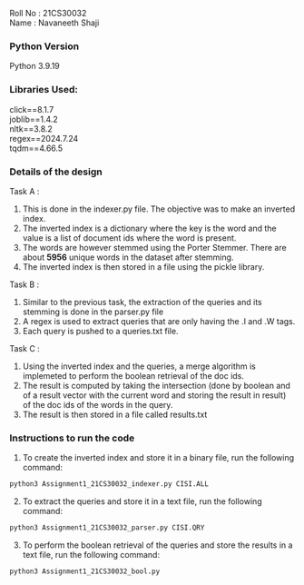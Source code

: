 Roll No : 21CS30032\
Name : Navaneeth Shaji

### Python Version
Python 3.9.19

### Libraries Used:
click==8.1.7\
joblib==1.4.2\
nltk==3.8.2\
regex==2024.7.24\
tqdm==4.66.5

### Details of the design

Task A :
1. This is done in the indexer.py file. The objective was to make an inverted index.
2. The inverted index is a dictionary where the key is the word and the value is a list of document ids where the word is present.
3. The words are however stemmed using the Porter Stemmer. There are about **5956** unique words in the dataset after stemming.
4. The inverted index is then stored in a file using the pickle library.

Task B :
1. Similar to the previous task, the extraction of the queries and its stemming is done in the parser.py file
2. A regex is used to extract queries that are only having the .I and .W tags.
3. Each query is pushed to a queries.txt file.

Task C :
1. Using the inverted index and the queries, a merge algorithm is implemeted to perform the boolean retrieval of the doc ids.
2. The result is computed by taking the intersection (done by boolean and of a result vector with the current word and storing the result in result) of the doc ids of the words in the query.
3. The result is then stored in a file called results.txt


### Instructions to run the code
1. To create the inverted index and store it in a binary file, run the following command:
```bash
python3 Assignment1_21CS30032_indexer.py CISI.ALL
```
2. To extract the queries and store it in a text file, run the following command:
```bash
python3 Assignment1_21CS30032_parser.py CISI.QRY
```
3. To perform the boolean retrieval of the queries and store the results in a text file, run the following command:
```bash
python3 Assignment1_21CS30032_bool.py
```
